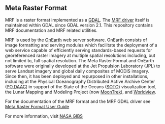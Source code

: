 ## Meta Raster Format

MRF is a raster format implemented as a [GDAL](http://github.com/OSGeo/GDAL).  The [MRF driver](https://github.com/OSGeo/gdal/tree/master/gdal/frmts/mrf) itself is maintained within GDAL since GDAL version 2.1.  This repository contains MRF documentation and MRF related utilities.

MRF is used by the [OnEarth](https://github.com/nasa-gibs/onearth) web server software.  OnEarth consists of image formatting and serving modules which facilitate the deployment of a web service capable of efficiently serving standards-based requests for georeferenced raster imagery at multiple spatial resolutions including, but not limited to, full spatial resolution.  The Meta Raster Format and OnEarth software were originally developed at the Jet Propulsion Laboratory (JPL) to serve Landsat imagery and global daily composites of MODIS imagery.  Since then, it has been deployed and repurposed in other installations, including at the Physical Oceanography Distributed Active Archive Center ([PO.DAAC](http://podaac.jpl.nasa.gov/)) in support of the State of the Oceans ([SOTO](http://podaac-tools.jpl.nasa.gov/soto-2d/)) visualization tool, the Lunar Mapping and Modeling Project (now [MoonTrek](https://moontrek.jpl.nasa.gov/)), and [Worldview](https://earthdata.nasa.gov/labs/worldview/).

For the documentation of the MRF format and the MRF GDAL driver see
[Meta Raster Format User Guide](src/gdal_mrf/frmts/mrf/MUG.md)

For more information, visit [NASA GIBS](https://earthdata.nasa.gov/gibs)
